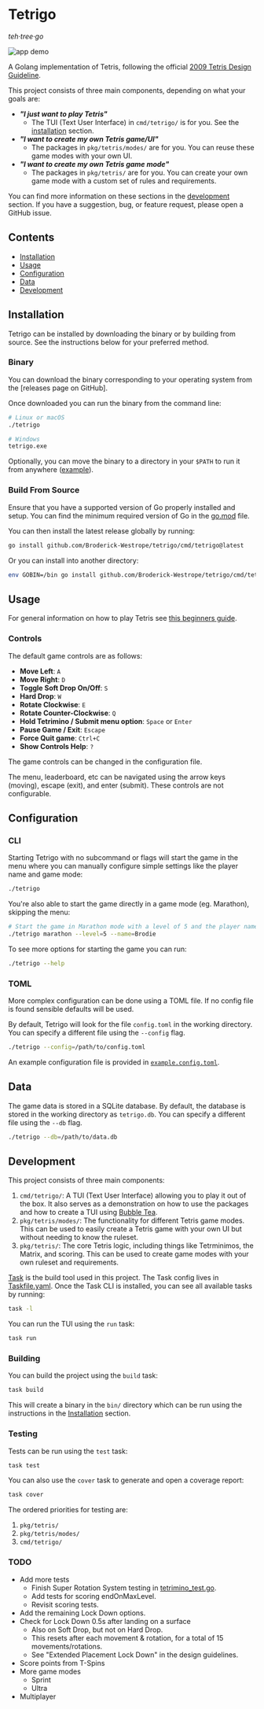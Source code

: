 # Tetrigo

*teh·tree·go*

![app demo](./docs/readme-demo.gif)

A Golang implementation of Tetris, following the official [2009 Tetris Design Guideline](./docs/2009-Tetris-Design-Guideline.pdf).

This project consists of three main components, depending on what your goals are:
- ***"I just want to play Tetris"***
  - The TUI (Text User Interface) in `cmd/tetrigo/` is for you. See the [installation](#installation) section.
- ***"I want to create my own Tetris game/UI"***
  - The packages in `pkg/tetris/modes/` are for you. You can reuse these game modes with your own UI.
- ***"I want to create my own Tetris game mode"***
  - The packages in `pkg/tetris/` are for you. You can create your own game mode with a custom set of rules and requirements.

You can find more information on these sections in the [development](#development) section. If you have a suggestion, bug, or feature request, please open a GitHub issue.

## Contents

- [Installation](#installation)
- [Usage](#usage)
- [Configuration](#configuration)
- [Data](#data)
- [Development](#development)

## Installation

Tetrigo can be installed by downloading the binary or by building from source. See the instructions below for your preferred method.

### Binary

You can download the binary corresponding to your operating system from the [releases page on GitHub].

Once downloaded you can run the binary from the command line:

```bash
# Linux or macOS
./tetrigo

# Windows
tetrigo.exe
```

Optionally, you can move the binary to a directory in your `$PATH` to run it from anywhere ([example](https://gist.github.com/nex3/c395b2f8fd4b02068be37c961301caa7)).

### Build From Source

Ensure that you have a supported version of Go properly installed and setup. You can find the minimum required version of Go in the [go.mod](./go.mod) file.

You can then install the latest release globally by running:

```bash
go install github.com/Broderick-Westrope/tetrigo/cmd/tetrigo@latest
```

Or you can install into another directory:

```bash
env GOBIN=/bin go install github.com/Broderick-Westrope/tetrigo/cmd/tetrigo@latest
```

## Usage

For general information on how to play Tetris see [this beginners guide](https://tetris.com/article/33/tetris-tips-for-beginners).

### Controls

The default game controls are as follows:

- **Move Left**: `A`
- **Move Right**: `D`
- **Toggle Soft Drop On/Off**: `S`
- **Hard Drop**: `W`
- **Rotate Clockwise**: `E`
- **Rotate Counter-Clockwise**: `Q`
- **Hold Tetrimino / Submit menu option**: `Space` or `Enter`
- **Pause Game / Exit**: `Escape`
- **Force Quit game**: `Ctrl+C`
- **Show Controls Help**: `?`

The game controls can be changed in the configuration file.

The menu, leaderboard, etc can be navigated using the arrow keys (moving), escape (exit), and enter (submit). These controls are not configurable.

## Configuration

### CLI

Starting Tetrigo with no subcommand or flags will start the game in the menu where you can manually configure simple settings like the player name and game mode:

```bash
./tetrigo
```

You're also able to start the game directly in a game mode (eg. Marathon), skipping the menu:

```bash
# Start the game in Marathon mode with a level of 5 and the player name "Brodie"
./tetrigo marathon --level=5 --name=Brodie 
```

To see more options for starting the game you can run:

```bash
./tetrigo --help
```

### TOML

More complex configuration can be done using a TOML file. If no config file is found sensible defaults will be used.

By default, Tetrigo will look for the file `config.toml` in the working directory. You can specify a different file using the `--config` flag.

```bash
./tetrigo --config=/path/to/config.toml
```

An example configuration file is provided in [`example.config.toml`](./example.config.toml).

## Data

The game data is stored in a SQLite database. By default, the database is stored in the working directory as `tetrigo.db`. You can specify a different file using the `--db` flag.

```bash
./tetrigo --db=/path/to/data.db
```

## Development

This project consists of three main components:
1. `cmd/tetrigo/`: A TUI (Text User Interface) allowing you to play it out of the box. It also serves as a demonstration on how to use the packages and how to create a TUI using [Bubble Tea](https://github.com/charmbracelet/bubbletea).
2. `pkg/tetris/modes/`: The functionality for different Tetris game modes. This can be used to easily create a Tetris game with your own UI but without needing to know the ruleset.
3. `pkg/tetris/`: The core Tetris logic, including things like Tetrminimos, the Matrix, and scoring. This can be used to create game modes with your own ruleset and requirements.

[Task](https://taskfile.dev/) is the build tool used in this project. The Task config lives in [Taskfile.yaml](./Taskfile.yaml). Once the Task CLI is installed, you can see all available tasks by running:
```bash
task -l
```

You can run the TUI using the `run` task:
```bash
task run
```

### Building

You can build the project using the `build` task:
```bash
task build
```

This will create a binary in the `bin/` directory which can be run using the instructions in the [Installation](#installation) section.

### Testing

Tests can be run using the `test` task:
```bash
task test
```

You can also use the `cover` task to generate and open a coverage report:
```bash
task cover
```

The ordered priorities for testing are:
1. `pkg/tetris/`
2. `pkg/tetris/modes/`
3. `cmd/tetrigo/`

### TODO

- Add more tests
  - Finish Super Rotation System testing in [tetrimino_test.go](./pkg/tetris/tetrimino_test.go).
  - Add tests for scoring endOnMaxLevel.
  - Revisit scoring tests.
- Add the remaining Lock Down options.
- Check for Lock Down 0.5s after landing on a surface
  - Also on Soft Drop, but not on Hard Drop.
  - This resets after each movement & rotation, for a total of 15 movements/rotations.
  - See "Extended Placement Lock Down" in the design guidelines.
- Score points from T-Spins
- More game modes
  - Sprint
  - Ultra 
- Multiplayer